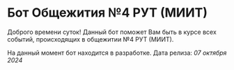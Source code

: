 # Бот Общежития №4 РУТ (МИИТ)
Доброго времени суток! Данный бот поможет Вам быть в курсе всех событий, происходящих в общежитии №4 РУТ (МИИТ).

На данный момент бот находится в разработке.
Дата релиза: *07 октября 2024*